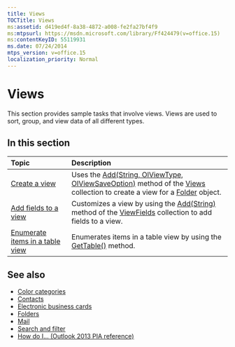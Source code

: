 ```yaml
---
title: Views
TOCTitle: Views
ms:assetid: d419ed4f-8a38-4872-a008-fe2fa27bf4f9
ms:mtpsurl: https://msdn.microsoft.com/library/Ff424479(v=office.15)
ms:contentKeyID: 55119931
ms.date: 07/24/2014
mtps_version: v=office.15
localization_priority: Normal
---
```



# Views

This section provides sample tasks that involve views. Views are used to sort, group, and view data of all different types.

## In this section

|Topic|Description|
|:----|:----------|
|[Create a view](how-to-create-a-view.md)  |Uses the [Add(String, OlViewType, OlViewSaveOption)](https://msdn.microsoft.com/library/bb643986\(v=office.15\)) method of the [Views](https://msdn.microsoft.com/library/bb644226\(v=office.15\)) collection to create a view for a [Folder](https://msdn.microsoft.com/library/bb645774\(v=office.15\)) object.|
|[Add fields to a view](how-to-add-fields-to-a-view.md)  |Customizes a view by using the [Add(String)](https://msdn.microsoft.com/library/bb646040\(v=office.15\)) method of the [ViewFields](https://msdn.microsoft.com/library/bb645950\(v=office.15\)) collection to add fields to a view.|
|[Enumerate items in a table view](how-to-enumerate-items-in-a-table-view.md)  |Enumerates items in a table view by using the [GetTable()](https://msdn.microsoft.com/library/ff184699\(v=office.15\)) method.|

## See also

- [Color categories](color-categories.md)
- [Contacts](contacts.md)
- [Electronic business cards](electronic-business-cards.md)
- [Folders](folders.md)
- [Mail](mail.md)
- [Search and filter](search-and-filter.md)
- [How do I... (Outlook 2013 PIA reference)](how-do-i-outlook-2013-pia-reference.md)

